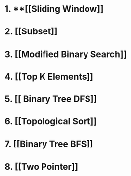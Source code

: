 #  1. **[[Sliding Window]]
#  2. [[Subset]]
# 3. [[Modified Binary Search]]
# 4. [[Top K Elements]]
# 5. [[ Binary Tree DFS]]
# 6. [[Topological Sort]]
# 7. [[Binary Tree BFS]]
# 8. [[Two Pointer]]


